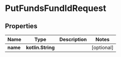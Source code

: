 
# PutFundsFundIdRequest

## Properties
| Name | Type | Description | Notes |
| ------------ | ------------- | ------------- | ------------- |
| **name** | **kotlin.String** |  |  [optional] |



